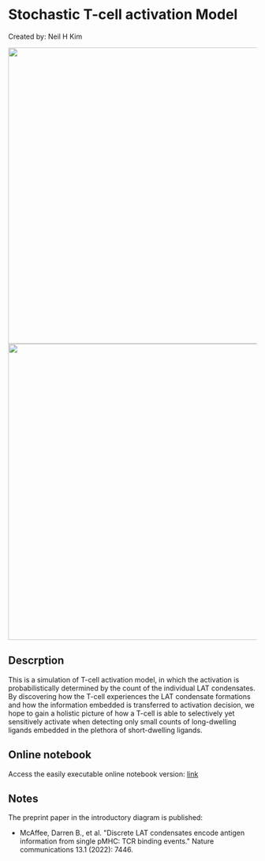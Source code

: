 # Stochastic T-cell activation Model
Created by: Neil H Kim

<img src="https://i.imgur.com/MAJZywf.png" width="600">  
<img src="https://i.imgur.com/SsFsMJI.png" width="600">

## Descrption

This is a simulation of T-cell activation model, in which the activation is probabilistically determined by the count of the individual LAT condensates.
By discovering how the T-cell experiences the LAT condensate formations and how the information embedded is transferred to activation decision, we hope to gain a holistic picture of how a T-cell is able to selectively yet sensitively activate when detecting only small counts of long-dwelling ligands embedded in the plethora of short-dwelling ligands. 

## Online notebook

Access the easily executable online notebook version: [link](http://tinyurl.com/9x9sydsa)

## Notes

The preprint paper in the introductory diagram is published: </br>
- McAffee, Darren B., et al. "Discrete LAT condensates encode antigen information from single pMHC: TCR binding events." Nature communications 13.1 (2022): 7446.
